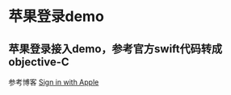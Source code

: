 #  苹果登录demo

## 苹果登录接入demo，参考官方swift代码转成objective-C

参考博客 [Sign in with Apple
](https://www.jianshu.com/p/23b46dea2076)

